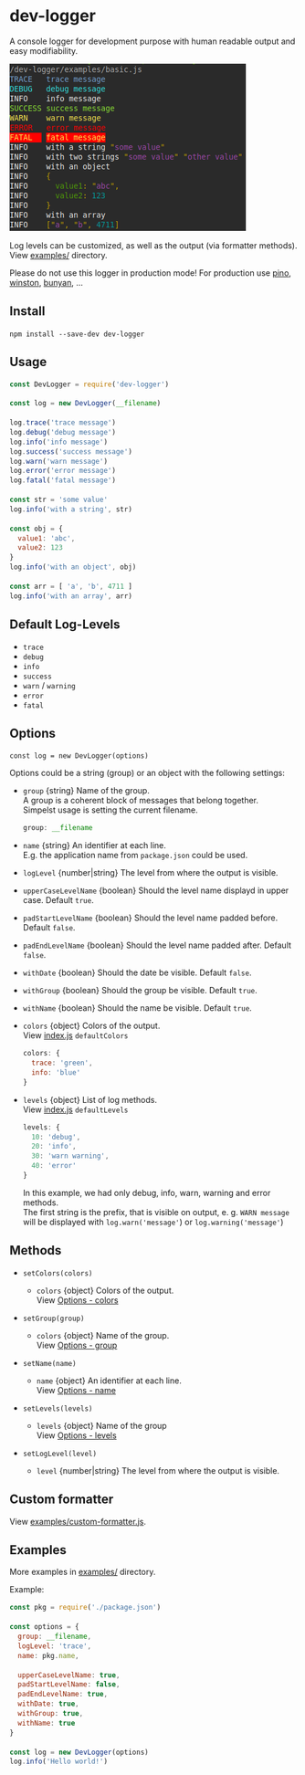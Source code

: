 # dev-logger

A console logger for development purpose with human readable output and easy modifiability.

![](./fixtures/example1.png)

Log levels can be customized, as well as the output (via formatter methods). View [examples/](./examples/) directory.

Please do not use this logger in production mode! For production use [pino](https://github.com/pinojs/pino), [winston](https://github.com/winstonjs/winston), [bunyan](https://github.com/trentm/node-bunyan), ...



## Install

`npm install --save-dev dev-logger`



## Usage

```js
const DevLogger = require('dev-logger')

const log = new DevLogger(__filename)

log.trace('trace message')
log.debug('debug message')
log.info('info message')
log.success('success message')
log.warn('warn message')
log.error('error message')
log.fatal('fatal message')

const str = 'some value'
log.info('with a string', str)

const obj = {
  value1: 'abc',
  value2: 123
}
log.info('with an object', obj)

const arr = [ 'a', 'b', 4711 ]
log.info('with an array', arr)
```



## Default Log-Levels

* `trace`
* `debug`
* `info`
* `success`
* `warn` / `warning`
* `error`
* `fatal`



## Options

`const log = new DevLogger(options)`

Options could be a string (group) or an object with the following settings:


* <a name="group"></a>`group` {string} Name of the group.\
  A group is a coherent block of messages that belong together.\
  Simpelst usage is setting the current filename.

  ```js
  group: __filename
  ```

* <a name="name"></a>`name` {string} An identifier at each line.\
  E.g. the application name from `package.json` could be used.

* `logLevel` {number|string} The level from where the output is visible.

* `upperCaseLevelName` {boolean} Should the level name displayd in upper case. Default `true`.

* `padStartLevelName` {boolean} Should the level name padded before. Default `false`.

* `padEndLevelName` {boolean} Should the level name padded after. Default `false`.

* `withDate` {boolean} Should the date be visible. Default `false`.

* `withGroup` {boolean} Should the group be visible. Default `true`.

* `withName` {boolean} Should the name be visible. Default `true`.

* <a name="colors"></a>`colors` {object} Colors of the output.\
  View [index.js](./lib/index.js) `defaultColors`

  ```js
  colors: {
    trace: 'green',
    info: 'blue'
  }
  ```

* <a name="levels"></a>`levels` {object} List of log methods.\
  View [index.js](./lib/index.js) `defaultLevels`

  ```js
  levels: {
    10: 'debug',
    20: 'info',
    30: 'warn warning',
    40: 'error'
  }
  ```

  In this example, we had only debug, info, warn, warning and error methods.\
  The first string is the prefix, that is visible on output, e. g. `WARN message` will be displayed with `log.warn('message'`) or `log.warning('message'`)



## Methods

* `setColors(colors)`
  * `colors` {object} Colors of the output.\
    View [Options - colors](#colors)

* `setGroup(group)`
  * `colors` {object} Name of the group.\
    View [Options - group](#group)

* `setName(name)`
  * `name` {object} An identifier at each line.\
    View [Options - name](#name)

* `setLevels(levels)`
  * `levels` {object} Name of the group\
    View [Options - levels](#levels)

* `setLogLevel(level)`
  * `level` {number|string} The level from where the output is visible.



## Custom formatter

View [examples/custom-formatter.js](./examples/custom-formatter.js).



## Examples

More examples in [examples/](./examples/) directory.

Example:

```js
const pkg = require('./package.json')

const options = {
  group: __filename,
  logLevel: 'trace',
  name: pkg.name,

  upperCaseLevelName: true,
  padStartLevelName: false,
  padEndLevelName: true,
  withDate: true,
  withGroup: true,
  withName: true
}

const log = new DevLogger(options)
log.info('Hello world!')
```
